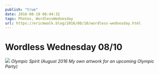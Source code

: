 ```yaml
---
publish: "true"
date: 2016-08-10 06:44:32
tags: Photos, WordlessWednesday
url: https://ericmwalk.blog/2016/08/10/wordless-wednesday.html
---
```


# Wordless Wednesday 08/10

![](https://ericmwalk.blog/uploads/2022/277adbad14.jpg)
*Olympic Spirit (August 2016 My own artwork for an upcoming Olympic Party)*
